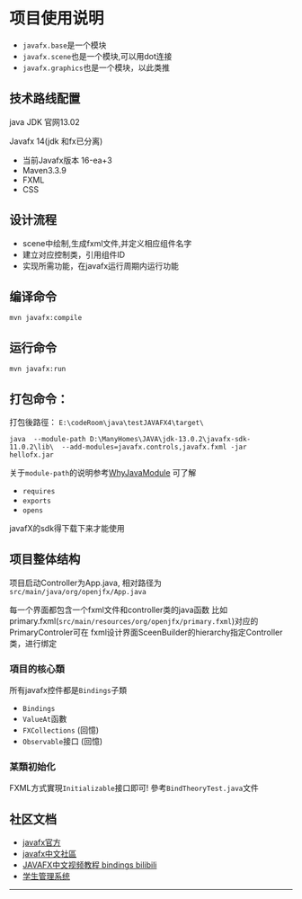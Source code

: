 # 项目使用说明

+ `javafx.base`是一个模块
+ `javafx.scene`也是一个模块,可以用dot连接
+ `javafx.graphics`也是一个模块，以此类推

## 技术路线配置
java JDK 官网13.02

Javafx 14(jdk 和fx已分离)

+ 当前Javafx版本 16-ea+3
+ Maven3.3.9
+ FXML
+ CSS

## 设计流程

+ scene中绘制,生成fxml文件,并定义相应组件名字
+ 建立对应控制类，引用组件ID
+ 实现所需功能，在javafx运行周期内运行功能

## 编译命令
```maven
mvn javafx:compile
```
## 运行命令
```maven
mvn javafx:run
```
## 打包命令：

打包後路徑： 
`E:\codeRoom\java\testJAVAFX4\target\`

```shell script
java  --module-path D:\ManyHomes\JAVA\jdk-13.0.2\javafx-sdk-11.0.2\lib\  --add-modules=javafx.controls,javafx.fxml -jar hellofx.jar
```

关于`module-path`的说明参考[WhyJavaModule][1]
可了解
+ `requires`
+ `exports`
+ `opens`

javafX的sdk得下载下来才能使用

## 项目整体结构

项目启动Controller为App.java, 相对路径为`src/main/java/org/openjfx/App.java`

每一个界面都包含一个fxml文件和controller类的java函数
比如primary.fxml(`src/main/resources/org/openjfx/primary.fxml`)对应的PrimaryControler可在 fxml设计界面SceenBuilder的hierarchy指定Controller类，进行绑定


### 項目的核心類

所有javafx控件都是`Bindings`子類
- `Bindings`
- `ValueAt`函數
- `FXCollections` (回憶)
- `Observable`接口 (回憶)

### 某類初始化

FXML方式實現`Initializable`接口即可! 參考`BindTheoryTest.java`文件 

## 社区文档 

+ [javafx官方][3]
+ [javafx中文社區][2]
+ [JAVAFX中文视频教程 bindings bilibili][5]
+ [学生管理系统][4]






----------------------------------------------

[1]:https://github.com/jueqingsizhe66/whyJavaModule 
[2]:https://openjfx.cn 
[3]:https://openjfx.io/openjfx-docs/#maven 
[4]:https://github.com/commonyzb/StudentManagement/blob/master/database/studentdb.sql 
[5]:https://space.bilibili.com/5096022/channel/detail?cid=16953 